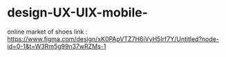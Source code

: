 # design-UX-UIX-mobile-
online market of shoes
link : https://www.figma.com/design/xK0PApVTZ7H6iVyH5Irf7Y/Untitled?node-id=0-1&t=W3Rm5g99n37wRZMs-1
